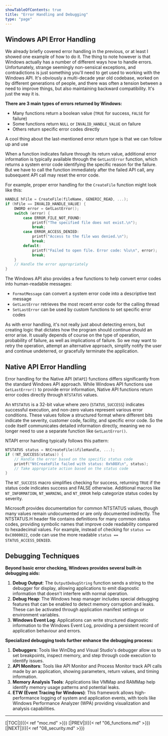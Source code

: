 ```yaml
---
showTableOfContents: true
title: "Error Handling and Debugging"
type: "page"
---
```


## Windows API Error Handling

We already briefly covered error handling in the previous, or at least I showed one example of how to do it. The thing to note however is that Windows actually has a number of different ways how to handle errors. Unfortunately, strange seemingly non-sensical exceptions, and contradictions is just something you'll need to get used to working with the Windows API. It's obviously a multi-decade year old codebase, worked on by different generations of people, and there was often a tension between a need to improve things, but also maintaining backward compatibility. It's just the way it is.

**There are 3 main types of errors returned by Windows:**
- Many functions return a boolean value (`TRUE` for success, `FALSE` for failure)
- Some functions return `NULL` or `INVALID_HANDLE_VALUE` on failure
- Others return specific error codes directly

A cool thing about the last-mentioned error return type is that we can follow up and use

When a function indicates failure through its return value, additional error information is typically available through the `GetLastError` function, which returns a system error code identifying the specific reason for the failure. But we have to call the function immediately after the failed API call, any subsequent API call may reset the error code.

For example, proper error handling for the `CreateFile` function might look like this:
```c
HANDLE hFile = CreateFile(fileName, GENERIC_READ, ...);
if (hFile == INVALID_HANDLE_VALUE) {
    DWORD error = GetLastError();
    switch (error) {
        case ERROR_FILE_NOT_FOUND:
            printf("The specified file does not exist.\n");
            break;
        case ERROR_ACCESS_DENIED:
            printf("Access to the file was denied.\n");
            break;
        default:
            printf("Failed to open file. Error code: %lu\n", error);
            break;
    }
    // Handle the error appropriately
}
```

The Windows API also provides a few functions to help convert error codes into human-readable messages:

- `FormatMessage` can convert a system error code into a descriptive text message
- `GetLastError` retrieves the most recent error code for the calling thread
- `SetLastError` can be used by custom functions to set specific error codes

As with error handling, it's not really just about detecting errors, but creating logic that dictates how the program should continue should an error arise. It usually depends of course on the type of operation, probability of failure, as well as implications of failure. So we may want to retry the operation, attempt an alternative approach, simplify notify the user and continue undeterred, or gracefully terminate the application.

## Native API Error Handling

Error handling for the Native API (`NTAPI`) functions differs significantly from the standard Windows API approach. While Windows API functions use `GetLastError()` to provide error information, Native API functions return error codes directly through `NTSTATUS` values.

An `NTSTATUS` is a 32-bit value where zero (`STATUS_SUCCESS`) indicates successful execution, and non-zero values represent various error conditions. These values follow a structured format where different bits indicate the severity, customer code, facility, and specific error code. So the code itself communicates detailed information directly, meaning we no longer need to use a separate function like `GetLastError()`.

NTAPI error handling typically follows this pattern:
```c
NTSTATUS status = NtCreateFile(&fileHandle, ...);
if (!NT_SUCCESS(status)) {
    // Handle the error based on the specific status code
    printf("NtCreateFile failed with status: 0x%08X\n", status);
    // Take appropriate action based on the status code
}
```

The `NT_SUCCESS` macro simplifies checking for success, returning `TRUE` if the status code indicates success and FALSE otherwise. Additional macros like `NT_INFORMATION`, `NT_WARNING`, and `NT_ERROR` help categorize status codes by severity.

Microsoft provides documentation for common NTSTATUS values, though many values remain undocumented or are only documented indirectly. The NTSTATUS.H header file contains definitions for many common status codes, providing symbolic names that improve code readability compared to hexadecimal values. For example, instead of checking for `status == 0xC0000022`, code can use the more readable `status == STATUS_ACCESS_DENIED`.


## Debugging Techniques

**Beyond basic error checking, Windows provides several built-in debugging aids:**

1. **Debug Output**: The `OutputDebugString` function sends a string to the debugger for display, allowing applications to emit diagnostic information that doesn't interfere with normal operation.
2. **Debug Heap**: The Windows heap manager includes special debugging features that can be enabled to detect memory corruption and leaks. These can be activated through application manifest settings or environment variables.
3. **Windows Event Log**: Applications can write structured diagnostic information to the Windows Event Log, providing a persistent record of application behaviour and errors.

**Specialized debugging tools further enhance the debugging process:**

1. **Debuggers**: Tools like WinDbg and Visual Studio's debugger allow us to set breakpoints, inspect memory, and step through code execution to identify issues.
2. **API Monitors**: Tools like API Monitor and Process Monitor track API calls made by an application, showing parameters, return values, and timing information.
3. **Memory Analysis Tools**: Applications like VMMap and RAMMap help identify memory usage patterns and potential leaks.
4. **ETW (Event Tracing for Windows)**: This framework allows high-performance logging of system and application events, with tools like Windows Performance Analyzer (WPA) providing visualization and analysis capabilities.



---
[|TOC|]({{< ref "moc.md" >}})
[|PREV|]({{< ref "06_functions.md" >}})
[|NEXT|]({{< ref "08_security.md" >}})